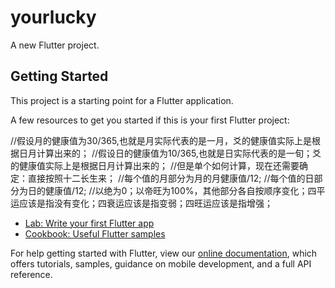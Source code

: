 # yourlucky

A new Flutter project.

## Getting Started

This project is a starting point for a Flutter application.

A few resources to get you started if this is your first Flutter project:

//假设月的健康值为30/365,也就是月实际代表的是一月，爻的健康值实际上是根据日月计算出来的；
//假设日的健康值为10/365,也就是日实际代表的是一旬；爻的健康值实际上是根据日月计算出来的；
//但是单个如何计算，现在还需要确定：直接按照十二长生来；
    //每个值的月部分为月的月健康值/12;
    //每个值的日部分为日的健康值/12;
    //以绝为0；以帝旺为100%，其他部分各自按顺序变化；四平运应该是指没有变化；四衰运应该是指变弱；四旺运应该是指增强；

- [Lab: Write your first Flutter app](https://flutter.dev/docs/get-started/codelab)
- [Cookbook: Useful Flutter samples](https://flutter.dev/docs/cookbook)

For help getting started with Flutter, view our
[online documentation](https://flutter.dev/docs), which offers tutorials,
samples, guidance on mobile development, and a full API reference.
